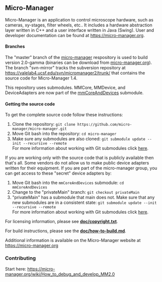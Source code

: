 ## Micro-Manager 

Micro-Manager is an application to control microscope hardware, such as cameras, xy-stages, filter wheels, etc..  It includes a hardware abstraction layer written in C++ and a user interface written in Java (Swing).  User and developer documentation can be found at https://micro-manager.org.

#### Branches 
The "master" branch of the [micro-manager](https://github.com/micro-manager/micro-manager) respository is used to build version 2.0-gamma (binaries can be download from [micro-manager.org](https://micro-manager.org/wiki/Download%20Micro-Manager_Latest%20Release)). The branch "svn-mirror" tracks the subversion repository at https://valelab4.ucsf.edu/svn/micromanager2/trunk/ that contains the source code for Micro-Manager 1.4.  

This repository uses submodules.  MMCore, MMDevice, and DeviceAdapters are now part of the [mmCoreAndDevices](https://github.com/micro-manager/mmCoreAndDevices) submodule.  

#### Getting the source code
To get the complete source code follow these instructions:

1. Clone the repository: `git clone https://github.com/micro-manager/micro-manager.git`
2. Move Git bash into the repository: `cd micro-manager`
3. Make sure any submodules are also cloned: `git submodule update --init --recursive --remote`  
For more information about working with Git submodules click [here](https://git-scm.com/book/en/v2/Git-Tools-Submodules).  

If you are working only with the source code that is publicly available then that's all. Some vendors do not allow us to make public device adapters written for their equipment.  If you are part of the micro-manager group, you can get access to these "secret" device adapters by:

1. Move Git bash into the `mmCoreAndDevices` submodule: `cd mmCoreAndDevices`
2. Change to the "privateMain" branch: `git checkout privateMain`
3. "privateMain" has a submodule that main does not. Make sure that any new submodules are in a consistent state: `git submodule update --init --recursive --remote`  
For more information about working with Git submodules click [here](https://git-scm.com/book/en/v2/Git-Tools-Submodules). 


For licensing information, please see [**doc/copyright.txt**](doc/copyright.txt).

For build instructions, please see the [**doc/how-to-build.md**](doc/how-to-build.md).

Additional information is available on the Micro-Manager website at
https://micro-manager.org

### Contributing  
Start here: https://micro-manager.org/wiki/How_to_debug_and_develop_MM2.0
